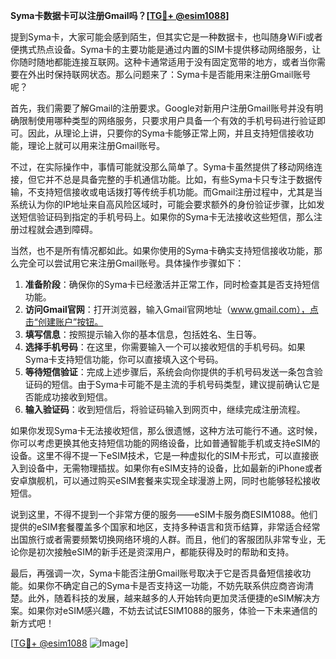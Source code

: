 **Syma卡数据卡可以注册Gmail吗？[[TG💪+ @esim1088](https://t.me/s/esim1088)]**

提到Syma卡，大家可能会感到陌生，但其实它是一种数据卡，也叫随身WiFi或者便携式热点设备。Syma卡的主要功能是通过内置的SIM卡提供移动网络服务，让你随时随地都能连接互联网。这种卡通常适用于没有固定宽带的地方，或者当你需要在外出时保持联网状态。那么问题来了：Syma卡是否能用来注册Gmail账号呢？

首先，我们需要了解Gmail的注册要求。Google对新用户注册Gmail账号并没有明确限制使用哪种类型的网络服务，只要求用户具备一个有效的手机号码进行验证即可。因此，从理论上讲，只要你的Syma卡能够正常上网，并且支持短信接收功能，理论上就可以用来注册Gmail账号。

不过，在实际操作中，事情可能就没那么简单了。Syma卡虽然提供了移动网络连接，但它并不总是具备完整的手机通信功能。比如，有些Syma卡只专注于数据传输，不支持短信接收或电话拨打等传统手机功能。而Gmail注册过程中，尤其是当系统认为你的IP地址来自高风险区域时，可能会要求额外的身份验证步骤，比如发送短信验证码到指定的手机号码上。如果你的Syma卡无法接收这些短信，那么注册过程就会遇到障碍。

当然，也不是所有情况都如此。如果你使用的Syma卡确实支持短信接收功能，那么完全可以尝试用它来注册Gmail账号。具体操作步骤如下：

1. **准备阶段**：确保你的Syma卡已经激活并正常工作，同时检查其是否支持短信功能。
2. **访问Gmail官网**：打开浏览器，输入Gmail官网地址（www.gmail.com），点击“创建账户”按钮。
3. **填写信息**：按照提示输入你的基本信息，包括姓名、生日等。
4. **选择手机号码**：在这里，你需要输入一个可以接收短信的手机号码。如果Syma卡支持短信功能，你可以直接填入这个号码。
5. **等待短信验证**：完成上述步骤后，系统会向你提供的手机号码发送一条包含验证码的短信。由于Syma卡可能不是主流的手机号码类型，建议提前确认它是否能成功接收到短信。
6. **输入验证码**：收到短信后，将验证码输入到网页中，继续完成注册流程。

如果你发现Syma卡无法接收短信，那么很遗憾，这种方法可能行不通。这时候，你可以考虑更换其他支持短信功能的网络设备，比如普通智能手机或支持eSIM的设备。这里不得不提一下eSIM技术，它是一种虚拟化的SIM卡形式，可以直接嵌入到设备中，无需物理插拔。如果你有eSIM支持的设备，比如最新的iPhone或者安卓旗舰机，可以通过购买eSIM套餐来实现全球漫游上网，同时也能够轻松接收短信。

说到这里，不得不提到一个非常方便的服务——eSIM卡服务商ESIM1088。他们提供的eSIM套餐覆盖多个国家和地区，支持多种语言和货币结算，非常适合经常出国旅行或者需要频繁切换网络环境的人群。而且，他们的客服团队非常专业，无论你是初次接触eSIM的新手还是资深用户，都能获得及时的帮助和支持。

最后，再强调一次，Syma卡能否注册Gmail账号取决于它是否具备短信接收功能。如果你不确定自己的Syma卡是否支持这一功能，不妨先联系供应商咨询清楚。此外，随着科技的发展，越来越多的人开始转向更加灵活便捷的eSIM解决方案。如果你对eSIM感兴趣，不妨去试试ESIM1088的服务，体验一下未来通信的新方式吧！

[[TG💪+ @esim1088](https://t.me/s/esim1088) ![Image](https://i.postimg.cc/4NQfJmqS/Snipaste-2025-05-13-00-14-12.png)]